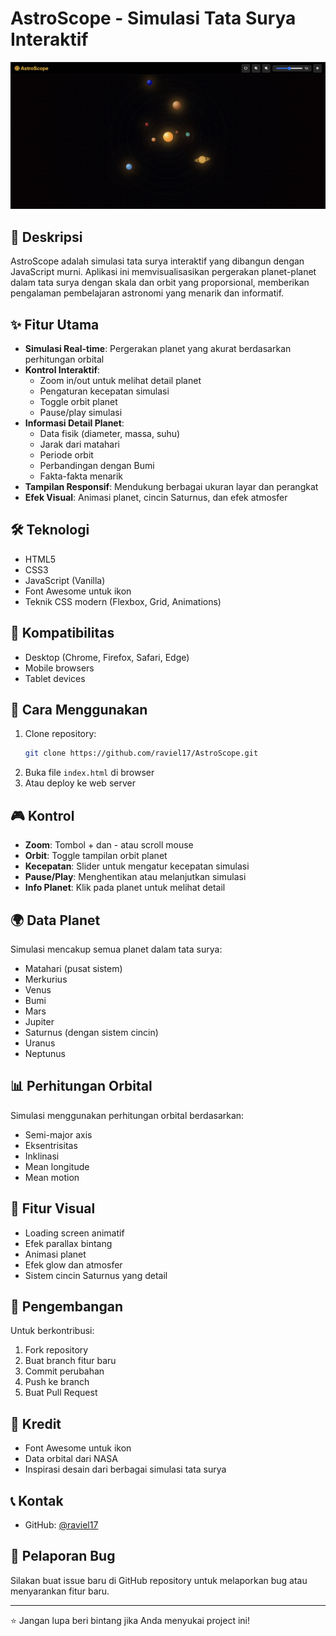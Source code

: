 # AstroScope - Simulasi Tata Surya Interaktif

![AstroScope Banner](images/banner.png)

## 🌟 Deskripsi
AstroScope adalah simulasi tata surya interaktif yang dibangun dengan JavaScript murni. Aplikasi ini memvisualisasikan pergerakan planet-planet dalam tata surya dengan skala dan orbit yang proporsional, memberikan pengalaman pembelajaran astronomi yang menarik dan informatif.

## ✨ Fitur Utama
- **Simulasi Real-time**: Pergerakan planet yang akurat berdasarkan perhitungan orbital
- **Kontrol Interaktif**:
  - Zoom in/out untuk melihat detail planet
  - Pengaturan kecepatan simulasi
  - Toggle orbit planet
  - Pause/play simulasi
- **Informasi Detail Planet**:
  - Data fisik (diameter, massa, suhu)
  - Jarak dari matahari
  - Periode orbit
  - Perbandingan dengan Bumi
  - Fakta-fakta menarik
- **Tampilan Responsif**: Mendukung berbagai ukuran layar dan perangkat
- **Efek Visual**: Animasi planet, cincin Saturnus, dan efek atmosfer

## 🛠️ Teknologi
- HTML5
- CSS3
- JavaScript (Vanilla)
- Font Awesome untuk ikon
- Teknik CSS modern (Flexbox, Grid, Animations)

## 📱 Kompatibilitas
- Desktop (Chrome, Firefox, Safari, Edge)
- Mobile browsers
- Tablet devices

## 🚀 Cara Menggunakan
1. Clone repository:
   ```bash
   git clone https://github.com/raviel17/AstroScope.git
   ```
2. Buka file `index.html` di browser
3. Atau deploy ke web server

## 🎮 Kontrol
- **Zoom**: Tombol + dan - atau scroll mouse
- **Orbit**: Toggle tampilan orbit planet
- **Kecepatan**: Slider untuk mengatur kecepatan simulasi
- **Pause/Play**: Menghentikan atau melanjutkan simulasi
- **Info Planet**: Klik pada planet untuk melihat detail

## 🌍 Data Planet
Simulasi mencakup semua planet dalam tata surya:
- Matahari (pusat sistem)
- Merkurius
- Venus
- Bumi
- Mars
- Jupiter
- Saturnus (dengan sistem cincin)
- Uranus
- Neptunus

## 📊 Perhitungan Orbital
Simulasi menggunakan perhitungan orbital berdasarkan:
- Semi-major axis
- Eksentrisitas
- Inklinasi
- Mean longitude
- Mean motion

## 🎨 Fitur Visual
- Loading screen animatif
- Efek parallax bintang
- Animasi planet
- Efek glow dan atmosfer
- Sistem cincin Saturnus yang detail

## 🔧 Pengembangan
Untuk berkontribusi:
1. Fork repository
2. Buat branch fitur baru
3. Commit perubahan
4. Push ke branch
5. Buat Pull Request

## 🙏 Kredit
- Font Awesome untuk ikon
- Data orbital dari NASA
- Inspirasi desain dari berbagai simulasi tata surya

## 📞 Kontak
- GitHub: [@raviel17](https://github.com/raviel17)

## 🐛 Pelaporan Bug
Silakan buat issue baru di GitHub repository untuk melaporkan bug atau menyarankan fitur baru.

---
⭐ Jangan lupa beri bintang jika Anda menyukai project ini!
